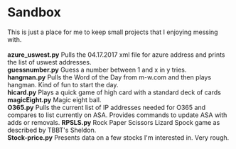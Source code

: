 # Sandbox <br>
This is just a place for me to keep small projects that I enjoying messing with.<br>
<br>
<b>azure_uswest.py</b> Pulls the 04.17.2017 xml file for azure address and prints the list of uswest addresses.<br>
<b>guessnumber.py</b> Guess a number between 1 and x in y tries.<br>
<b>hangman.py</b>  Pulls the Word of the Day from m-w.com and then plays hangman.  Kind of fun to start the day.<br>
<b>hicard.py</b>  Plays a quick game of high card with a standard deck of cards<br>
<b>magicEight.py</b> Magic eight ball.<br>
<b>O365.py</b> Pulls the current list of IP addresses needed for O365 and compares to list currently on ASA.  Provides commands to update ASA with adds or removals.
<b>RPSLS.py</b>	Rock Paper Scissors Lizard Spock game as described by TBBT's Sheldon.<br>
<b>Stock-price.py</b>	Presents data on a few stocks I'm interested in.  Very rough.<br>
